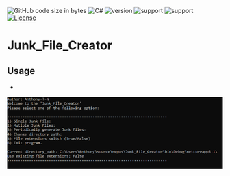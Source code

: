 ![GitHub code size in bytes](https://img.shields.io/github/languages/code-size/Anthony-T-N/Junk_File_Creator)
![C#](https://img.shields.io/badge/Language-C%23-green)
![version](https://img.shields.io/badge/version-1.0.0-yellow.svg)
![support](https://img.shields.io/badge/OS-Windows-orange.svg)
![support](https://img.shields.io/badge/OS-Linux-orange.svg)
[![License](https://img.shields.io/badge/License-BSD%203--Clause-blue.svg)](https://github.com/Anthony-T-N/Junk_File_Creator)

# Junk_File_Creator

Usage
-
-
<p align="center"> 
<img src="/menu_sample.PNG">
</p>

